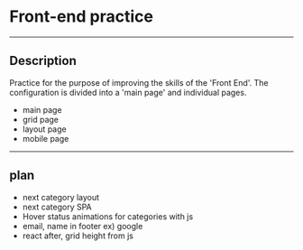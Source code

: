 # Front-end practice

---

## Description

Practice for the purpose of improving the skills of the 'Front End'.
The configuration is divided into a 'main page' and individual pages.

- main page
- grid page
- layout page
- mobile page

---

## plan

- next category layout
- next category SPA
- Hover status animations for categories with js
- email, name in footer ex) google
- react after, grid height from js

